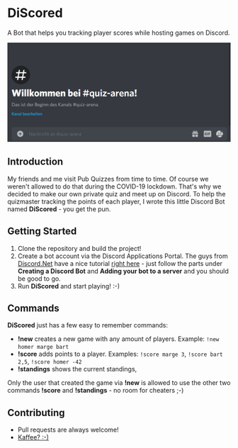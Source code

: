 # DiScored

A Bot that helps you tracking player scores while hosting games on Discord.

![](discord.gif)

## Introduction

My friends and me visit Pub Quizzes from time to time. Of course we weren't allowed to do that during the COVID-19 lockdown. That's why we decided to make our own private quiz and meet up on Discord. To help the quizmaster tracking the points of each player, I wrote this little Discord Bot named **DiScored** - you get the pun.

## Getting Started

1. Clone the repository and build the project!
2. Create a bot account via the Discord Applications Portal. The guys from [Discord.Net](https://github.com/discord-net/Discord.Net) have a nice tutorial [right here](https://discord.foxbot.me/stable/guides/getting_started/first-bot.html) - just follow the parts under **Creating a Discord Bot** and **Adding your bot to a server** and you should be good to go.
3. Run **DiScored** and start playing! :-)

## Commands
**DiScored** just has a few easy to remember commands:
* **!new** creates a new game with any amount of players. Example: `!new homer marge bart`
* **!score** adds points to a player. Examples: `!score marge 3`, `!score bart 2,5`, `!score homer -42`
* **!standings** shows the current standings,

Only the user that created the game via **!new** is allowed to use the other two commands **!score** and **!standings** - no room for cheaters ;-)

## Contributing

* Pull requests are always welcome!
* [Kaffee? :-)](https://www.buymeacoffee.com/SaMAsU1N6)
